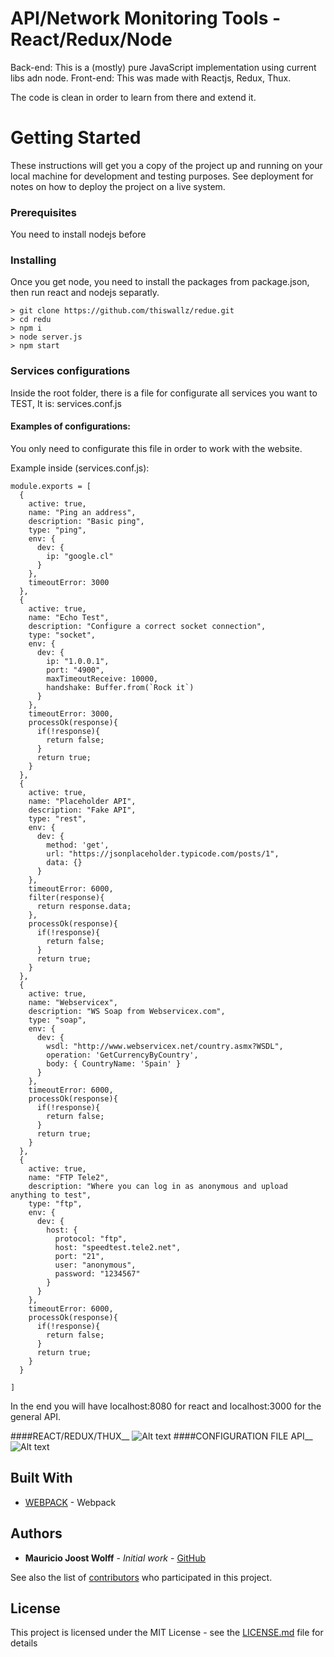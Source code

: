 # API/Network Monitoring Tools - React/Redux/Node 

Back-end: This is a (mostly) pure JavaScript implementation using current libs adn node. 
Front-end: This was made with Reactjs, Redux, Thux.

The code is clean in order to learn from there and extend it.

# Getting Started

These instructions will get you a copy of the project up and running on your local machine for development and testing purposes. See deployment for notes on how to deploy the project on a live system.

### Prerequisites

You need to install nodejs before


### Installing

Once you get node, you need to install the packages from package.json, then run react and nodejs separatly.

```
> git clone https://github.com/thiswallz/redue.git
> cd redu
> npm i
> node server.js
> npm start 

```
### Services configurations

Inside the root folder, there is a file for configurate all services you want to TEST, 
It is: services.conf.js

#### Examples of configurations: 
You only need to configurate this file in order to work with the website.

Example inside (services.conf.js):
```
module.exports = [
  {
    active: true,
    name: "Ping an address",
    description: "Basic ping",
    type: "ping",
    env: {
      dev: {
        ip: "google.cl"
      }
    },
    timeoutError: 3000
  },
  {
    active: true,
    name: "Echo Test",
    description: "Configure a correct socket connection",
    type: "socket",
    env: {
      dev: {
        ip: "1.0.0.1",
        port: "4900",
        maxTimeoutReceive: 10000,
        handshake: Buffer.from(`Rock it`)
      }
    },
    timeoutError: 3000,
    processOk(response){
      if(!response){
        return false;
      }
      return true;
    }
  },
  {
    active: true,
    name: "Placeholder API",
    description: "Fake API",
    type: "rest",
    env: {
      dev: {
        method: 'get',
        url: "https://jsonplaceholder.typicode.com/posts/1",
        data: {}    
      }
    },
    timeoutError: 6000,
    filter(response){
      return response.data;
    },
    processOk(response){
      if(!response){
        return false;
      }
      return true;
    }
  },
  {
    active: true,
    name: "Webservicex",
    description: "WS Soap from Webservicex.com",
    type: "soap",
    env: {
      dev: {
        wsdl: "http://www.webservicex.net/country.asmx?WSDL",
        operation: 'GetCurrencyByCountry', 
        body: { CountryName: 'Spain' }
      }
    },
    timeoutError: 6000,
    processOk(response){
      if(!response){
        return false;
      }
      return true;
    }
  },
  {
    active: true,
    name: "FTP Tele2",
    description: "Where you can log in as anonymous and upload anything to test",
    type: "ftp",
    env: {
      dev: {
        host: { 
          protocol: "ftp",
          host: "speedtest.tele2.net",
          port: "21",
          user: "anonymous",
          password: "1234567"
        }
      }
    },
    timeoutError: 6000,
    processOk(response){
      if(!response){
        return false;
      }
      return true;
    }
  }

]

```

In the end you will have localhost:8080 for react and localhost:3000 for the general API.

####REACT/REDUX/THUX__
![Alt text](reactapp.JPG?raw=true "React app")
####CONFIGURATION FILE API__
![Alt text](services.JPG?raw=true "Services")

## Built With

* [WEBPACK](https://webpack.js.org/) - Webpack


## Authors

* **Mauricio Joost Wolff** - *Initial work* - [GitHub](https://github.com/thiswallz)

See also the list of [contributors](https://github.com/your/project/contributors) who participated in this project.

## License

This project is licensed under the MIT License - see the [LICENSE.md](LICENSE.md) file for details


